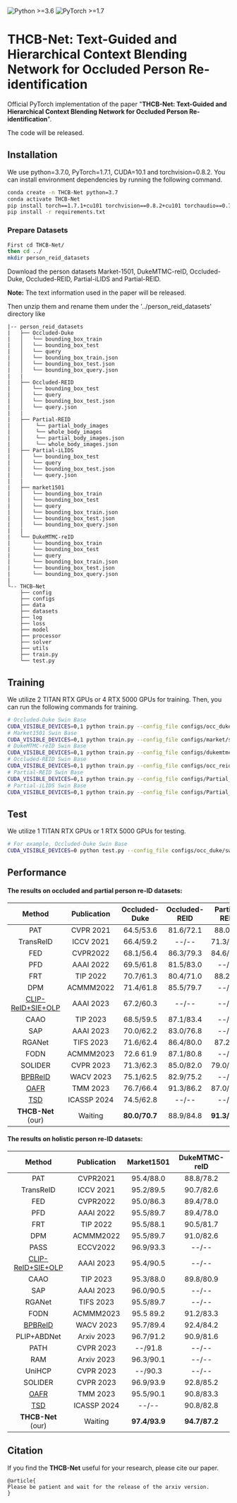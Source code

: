 ![Python >=3.6](https://img.shields.io/badge/Python->=3.6-yellow.svg)
![PyTorch >=1.7](https://img.shields.io/badge/PyTorch->=1.7-blue.svg)

# THCB-Net: Text-Guided and Hierarchical Context Blending Network for Occluded Person Re-identification
Official PyTorch implementation of the paper "**THCB-Net: Text-Guided and Hierarchical Context Blending Network for Occluded Person Re-identification**". 

The code will be released.

## Installation

We use python=3.7.0, PyTorch=1.7.1, CUDA=10.1 and torchvision=0.8.2. You can install environment dependencies by running the following command.

```bash
conda create -n THCB-Net python=3.7
conda activate THCB-Net
pip install torch==1.7.1+cu101 torchvision==0.8.2+cu101 torchaudio==0.7.2 -f https://download.pytorch.org/whl/torch_stable.html
pip install -r requirements.txt
```


### Prepare Datasets

```bash
First cd THCB-Net/
then cd ../
mkdir person_reid_datasets
```

Download the person datasets Market-1501, DukeMTMC-reID, Occluded-Duke, Occluded-REID, Partial-iLIDS and Partial-REID. 

**Note:** The text information used in the paper will be released.

Then unzip them and rename them under the '../person_reid_datasets' directory like

```
|-- person_reid_datasets
|   ├── Occluded-Duke
|   │   └── bounding_box_train
|   │   └── bounding_box_test
|   │   └── query
|   │   └── bounding_box_train.json
|   │   └── bounding_box_test.json
|   │   └── bounding_box_query.json
|   |
|   ├── Occluded-REID
|   │   └── bounding_box_test
|   │   └── query
|   │   └── bounding_box_test.json
|   │   └── query.json
|   |
|   ├── Partial-REID
|   │    └── partial_body_images
|   │    └── whole_body_images
|   │    └── partial_body_images.json
|   │    └── whole_body_images.json
|   ├── Partial-iLIDS
|   │   └── bounding_box_test
|   │   └── query
|   │   └── bounding_box_test.json
|   │   └── query.json
|   |
|   ├── market1501
|   │   └── bounding_box_train
|   │   └── bounding_box_test
|   │   └── query
|   │   └── bounding_box_train.json
|   │   └── bounding_box_test.json
|   │   └── bounding_box_query.json
|   |
|   └── DukeMTMC-reID
|       └── bounding_box_train
|       └── bounding_box_test
|       └── query
|       └── bounding_box_train.json
|       └── bounding_box_test.json
|       └── bounding_box_query.json
|
└-- THCB—Net
    ├── config
    ├── configs
    ├── data
    ├── datasets
    ├── log
    ├── loss
    ├── model
    ├── processor
    ├── solver
    ├── utils
    ├── train.py
    └── test.py

```

## Training

We utilize 2 TITAN RTX GPUs or 4 RTX 5000 GPUs for training. Then, you can run the following commands for training.


```bash
# Occluded-Duke Swin Base
CUDA_VISIBLE_DEVICES=0,1 python train.py --config_file configs/occ_duke/swin_base.yml
# Market1501 Swin Base
CUDA_VISIBLE_DEVICES=0,1 python train.py --config_file configs/market/swin_base.yml
# DukeMTMC-reID Swin Base
CUDA_VISIBLE_DEVICES=0,1 python train.py --config_file configs/dukemtmc/swin_base.yml
# Occluded-REID Swin Base
CUDA_VISIBLE_DEVICES=0,1 python train.py --config_file configs/occ_reid/swin_base.yml
# Partial-REID Swin Base
CUDA_VISIBLE_DEVICES=0,1 python train.py --config_file configs/Partial_REID/swin_base.yml
# Partial-iLIDS Swin Base
CUDA_VISIBLE_DEVICES=0,1 python train.py --config_file configs/Partial_iLIDS/swin_base.yml
```

## Test

We utilize 1 TITAN RTX GPUs or 1 RTX 5000 GPUs for testing.

```bash
# For example, Occluded-Duke Swin Base
CUDA_VISIBLE_DEVICES=0 python test.py --config_file configs/occ_duke/swin_base.yml
```

## Performance

#### The results on occluded and partial person re-ID datasets:

|       Method       | Publication | Occluded-Duke | Occluded-REID | Partial-REID  | Partial -iLIDS |
| :----------------: | :---------: | :-----------: | :-----------: | :-----------: | :------------: |
|        PAT         |  CVPR 2021  |   64.5/53.6   |   81.6/72.1   |    88.0/--    |    76.5/--     |
|     TransReID      |  ICCV 2021  |   66.4/59.2   |     --/--     |   71.3/68.6   |     --/--      |
|        FED         |  CVPR2022   |   68.1/56.4   |   86.3/79.3   |   84.6/82.3   |     --/--      |
|        PFD         |  AAAI 2022  |   69.5/61.8   |   81.5/83.0   |     --/--     |     --/--      |
|        FRT         |  TIP 2022   |   70.7/61.3   |   80.4/71.0   |    88.2/--    |    73.0/--     |
|        DPM         |  ACMMM2022  |   71.4/61.8   |   85.5/79.7   |     --/--     |     --/--      |
|[CLIP-ReID+SIE+OLP](https://arxiv.org/abs/2211.13977) |  AAAI 2023  |   67.2/60.3   |     --/--     |     --/--     |     --/--      |
|        CAAO        |  TIP 2023   |   68.5/59.5   |   87.1/83.4   |     --/--     |     --/--      |
|        SAP         |  AAAI 2023  |   70.0/62.2   |   83.0/76.8   |     --/--     |     --/--      |
|       RGANet       |  TIFS 2023  |   71.6/62.4   |   86.4/80.0   |    87.2/--    |    77.0/--     |
|        FODN        |  ACMMM2023  |   72.6 61.9   |   87.1/80.8   |     --/--     |     --/--      |
|      SOLIDER       |  CVPR 2023  |   71.3/62.3   |   85.0/82.0   |   79.0/78.7   |   79.0/84.6    |
|      [BPBReID](https://arxiv.org/abs/2211.03679)       |  WACV 2023  |   75.1/62.5   |   82.9/75.2   |     --/--     |     --/--      | 
|       [OAFR](https://ieeexplore.ieee.org/abstract/document/10314802)       |   TMM 2023  |   76.7/66.4   |   91.3/86.2   |   87.0/84.5   |     --/--      |
|       [TSD](https://arxiv.org/abs/2312.09797)        | ICASSP 2024 |   74.5/62.8   |     --/--     |     --/--     |     --/--      |
| **THCB-Net** (our) |   Waiting   | **80.0/70.7** |   88.9/84.8   | **91.3/88.0** | **83.2/89.0**  |

#### The results on holistic person re-ID datasets:

|       Method       | Publication |  Market1501   | DukeMTMC-reID |
| :----------------: | :---------: | :-----------: | :-----------: |
|        PAT         |  CVPR2021   |   95.4/88.0   |   88.8/78.2   |
|     TransReID      |  ICCV 2021  |   95.2/89.5   |   90.7/82.6   |
|        FED         |  CVPR2022   |   95.0/86.3   |   89.4/78.0   |
|        PFD         |  AAAI 2022  |   95.5/89.7   |   89.4/78.0   |
|        FRT         |  TIP 2022   |   95.5/88.1   |   90.5/81.7   |
|        DPM         |  ACMMM2022  |   95.5/89.7   |   91.0/82.6   |
|        PASS        |  ECCV2022   |   96.9/93.3   |     --/--     |
|[CLIP-ReID+SIE+OLP](https://arxiv.org/abs/2211.13977) |  AAAI 2023  |   95.4/90.5   |     --/--     |
|        CAAO        |  TIP 2023   |   95.3/88.0   |   89.8/80.9   |
|        SAP         |  AAAI 2023  |   96.0/90.5   |     --/--     |
|       RGANet       |  TIFS 2023  |   95.5/89.7   |     --/--     |
|        FODN        |  ACMMM2023  |   95.5 89.2   |   91.2/83.3   |
|      [BPBReID](https://arxiv.org/abs/2211.03679)       |  WACV 2023  |   95.7/89.4   |   92.4/84.2   |
|    PLIP+ABDNet     | Arxiv 2023  |   96.7/91.2   |   90.9/81.6   |
|        PATH        |  CVPR 2023  |   \--/91.8    |     --/--     |
|        RAM         | Arxiv 2023  |   96.3/90.1   |     --/--     |
|       UniHCP       |  CVPR 2023  |   \--/90.3    |     --/--     |
|      SOLIDER       |  CVPR 2023  |   96.9/93.9   |   92.8/85.2   |
|       [OAFR](https://ieeexplore.ieee.org/abstract/document/10314802)       |   TMM 2023  |   95.5/90.1   |   90.8/83.3   |
|       [TSD](https://arxiv.org/abs/2312.09797)        | ICASSP 2024 |     --/--     |   90.8/82.8   |
| **THCB-Net** (our) |   Waiting   | **97.4/93.9** | **94.7/87.2** |

## Citation

If you find the **THCB-Net** useful for your research, please cite our paper.

```
@article{
Please be patient and wait for the release of the arxiv version.
}
```
